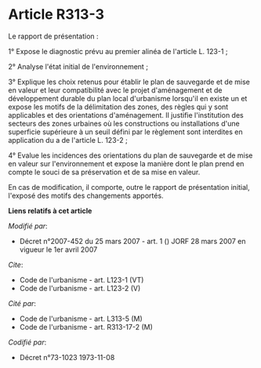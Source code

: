 # Article R313-3

Le rapport de présentation : 

1° Expose le diagnostic prévu au premier alinéa de l'article L. 123-1 ; 

2° Analyse l'état initial de l'environnement ; 

3° Explique les choix retenus pour établir le plan de sauvegarde et de mise en valeur et leur compatibilité avec le projet
d'aménagement et de développement durable du plan local d'urbanisme lorsqu'il en existe un et expose les motifs de la
délimitation des zones, des règles qui y sont applicables et des orientations d'aménagement. Il justifie l'institution des
secteurs des zones urbaines où les constructions ou installations d'une superficie supérieure à un seuil défini par le
règlement sont interdites en application du a de l'article L. 123-2 ; 

4° Evalue les incidences des orientations du plan de sauvegarde et de mise en valeur sur l'environnement et expose la manière
dont le plan prend en compte le souci de sa préservation et de sa mise en valeur. 

En cas de modification, il comporte, outre le rapport de présentation initial, l'exposé des motifs des changements apportés.

**Liens relatifs à cet article**

_Modifié par_:

  - Décret n°2007-452 du 25 mars 2007 - art. 1 () JORF 28 mars 2007 en vigueur le 1er avril 2007

_Cite_:

  - Code de l'urbanisme - art. L123-1 (VT)
  - Code de l'urbanisme - art. L123-2 (V)

_Cité par_:

  - Code de l'urbanisme - art. L313-5 (M)
  - Code de l'urbanisme - art. R313-17-2 (M)

_Codifié par_:

  - Décret n°73-1023 1973-11-08

